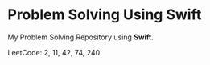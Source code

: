 # Problem Solving Using Swift
My Problem Solving Repository using **Swift**.

LeetCode: 2, 11,  42, 74,  240
